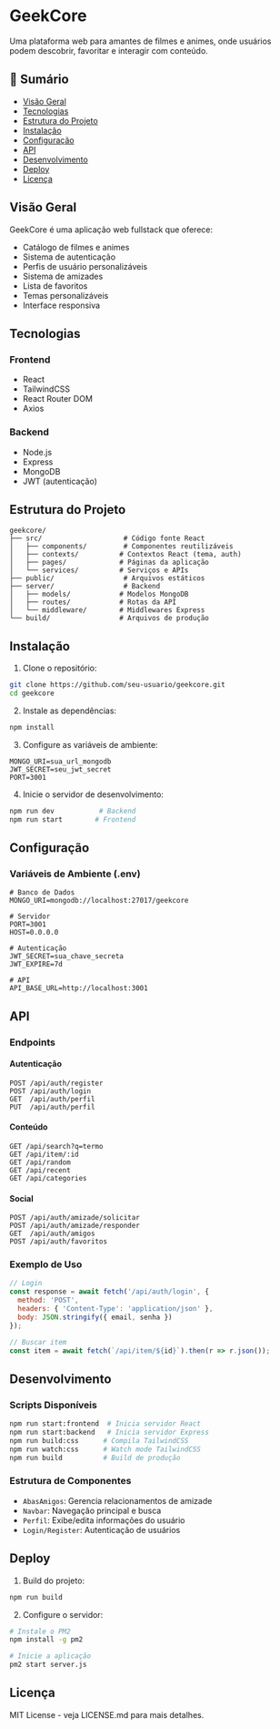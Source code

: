 # GeekCore

Uma plataforma web para amantes de filmes e animes, onde usuários podem descobrir, favoritar e interagir com conteúdo.

## 📖 Sumário
- [Visão Geral](#visão-geral)
- [Tecnologias](#tecnologias)
- [Estrutura do Projeto](#estrutura-do-projeto)
- [Instalação](#instalação)
- [Configuração](#configuração)
- [API](#api)
- [Desenvolvimento](#desenvolvimento)
- [Deploy](#deploy)
- [Licença](#licença)

## Visão Geral

GeekCore é uma aplicação web fullstack que oferece:
- Catálogo de filmes e animes
- Sistema de autenticação
- Perfis de usuário personalizáveis
- Sistema de amizades
- Lista de favoritos
- Temas personalizáveis
- Interface responsiva

## Tecnologias

### Frontend
- React
- TailwindCSS
- React Router DOM
- Axios

### Backend
- Node.js
- Express
- MongoDB
- JWT (autenticação)

## Estrutura do Projeto

```
geekcore/
├── src/                    # Código fonte React
│   ├── components/         # Componentes reutilizáveis
│   ├── contexts/          # Contextos React (tema, auth)
│   ├── pages/             # Páginas da aplicação
│   └── services/          # Serviços e APIs
├── public/                 # Arquivos estáticos
├── server/                 # Backend
│   ├── models/            # Modelos MongoDB
│   ├── routes/            # Rotas da API
│   └── middleware/        # Middlewares Express
└── build/                 # Arquivos de produção
```

## Instalação

1. Clone o repositório:
```bash
git clone https://github.com/seu-usuario/geekcore.git
cd geekcore
```

2. Instale as dependências:
```bash
npm install
```

3. Configure as variáveis de ambiente:
```env
MONGO_URI=sua_url_mongodb
JWT_SECRET=seu_jwt_secret
PORT=3001
```

4. Inicie o servidor de desenvolvimento:
```bash
npm run dev           # Backend
npm run start        # Frontend
```

## Configuração

### Variáveis de Ambiente (.env)
```env
# Banco de Dados
MONGO_URI=mongodb://localhost:27017/geekcore

# Servidor
PORT=3001
HOST=0.0.0.0

# Autenticação
JWT_SECRET=sua_chave_secreta
JWT_EXPIRE=7d

# API
API_BASE_URL=http://localhost:3001
```

## API

### Endpoints

#### Autenticação
```
POST /api/auth/register
POST /api/auth/login
GET  /api/auth/perfil
PUT  /api/auth/perfil
```

#### Conteúdo
```
GET /api/search?q=termo
GET /api/item/:id
GET /api/random
GET /api/recent
GET /api/categories
```

#### Social
```
POST /api/auth/amizade/solicitar
POST /api/auth/amizade/responder
GET  /api/auth/amigos
POST /api/auth/favoritos
```

### Exemplo de Uso

```javascript
// Login
const response = await fetch('/api/auth/login', {
  method: 'POST',
  headers: { 'Content-Type': 'application/json' },
  body: JSON.stringify({ email, senha })
});

// Buscar item
const item = await fetch(`/api/item/${id}`).then(r => r.json());
```

## Desenvolvimento

### Scripts Disponíveis

```bash
npm run start:frontend  # Inicia servidor React
npm run start:backend   # Inicia servidor Express
npm run build:css      # Compila TailwindCSS
npm run watch:css      # Watch mode TailwindCSS
npm run build          # Build de produção
```

### Estrutura de Componentes

- `AbasAmigos`: Gerencia relacionamentos de amizade
- `Navbar`: Navegação principal e busca
- `Perfil`: Exibe/edita informações do usuário
- `Login/Register`: Autenticação de usuários

## Deploy

1. Build do projeto:
```bash
npm run build
```

2. Configure o servidor:
```bash
# Instale o PM2
npm install -g pm2

# Inicie a aplicação
pm2 start server.js
```

## Licença

MIT License - veja LICENSE.md para mais detalhes.
